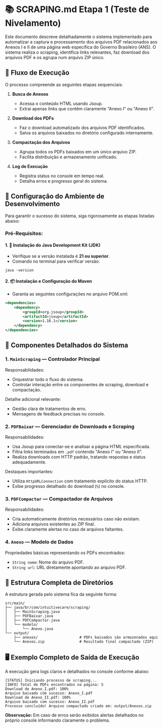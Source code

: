 # 📚 SCRAPING.md Etapa 1 (Teste de Nivelamento)
Este documento descreve detalhadamente o sistema implementado para automatizar a captura e processamento dos arquivos PDF relacionados aos Anexos I e II de uma página web específica do Governo Brasileiro (ANS). O sistema realiza o scraping, identifica links relevantes, faz download dos arquivos PDF e os agrupa num arquivo ZIP único.
## 🔄 Fluxo de Execução
O processo compreende as seguintes etapas sequenciais:
1. **Busca de Anexos**
    - Acessa o conteúdo HTML usando Jsoup.
    - Extrai apenas links que contêm claramente "Anexo I" ou "Anexo II".

2. **Download dos PDFs**
    - Faz o download automatizado dos arquivos PDF identificados.
    - Salva os arquivos baixados no diretório configurado internamente.

3. **Compactação dos Arquivos**
    - Agrupa todos os PDFs baixados em um único arquivo ZIP.
    - Facilita distribuição e armazenamento unificado.

4. **Log de Execução**
    - Registra status no console em tempo real.
    - Detalha erros e progresso geral do sistema.
## 🚀 Configuração do Ambiente de Desenvolvimento
Para garantir o sucesso do sistema, siga rigorosamente as etapas listadas abaixo:
### Pré-Requisitos:
#### 1. 🔧 **Instalação do Java Development Kit (JDK)**
- Verifique se a versão instalada é **21 ou superior**.
- Comando no terminal para verificar versão:
``` shell
java -version
```

#### 2. 📦 **Instalação e Configuração do Maven**
- Garanta as seguintes configurações no arquivo POM.xml:
``` xml
<dependencies>
    <dependency>
        <groupId>org.jsoup</groupId>
        <artifactId>jsoup</artifactId>
        <version>1.16.1</version>
    </dependency>
</dependencies>
```
## 🧩 Componentes Detalhados do Sistema
### 1. `MainScraping` — Controlador Principal
Responsabilidades:
- Orquestrar todo o fluxo do sistema.
- Controlar interação entre os componentes de scraping, download e compactação.

Detalhe adicional relevante:
- Gestão clara de tratamentos de erro.
- Mensagens de feedback precisas no console.

### 2. `PDFBaixar` — Gerenciador de Downloads e Scraping
Responsabilidades:
- Usa Jsoup para conectar-se e analisar a página HTML especificada.
- Filtra links terminados em `.pdf` contendo "Anexo I" ou "Anexo II".
- Realiza downloads com HTTP padrão, tratando respostas e status adequadamente.

Destaques importantes:
- Utiliza `HttpURLConnection` com tratamento explícito do status HTTP.
- Exibe progresso detalhado do download (`%`) no console.

### 3. `PDFCompactar` — Compactador de Arquivos
Responsabilidades:
- Cria automaticamente diretórios necessários caso não existam.
- Adiciona arquivos existentes ao ZIP final.
- Exibe claramente alertas no caso de arquivos faltantes.

### 4. `Anexo` — Modelo de Dados
Propriedades básicas representando os PDFs encontrados:
- `String nome`: Nome do arquivo PDF.
- `String url`: URL diretamente apontando ao arquivo PDF.

## 📂 Estrutura Completa de Diretórios
A estrutura gerada pelo sistema fica da seguinte forma:
``` plaintext
src/main/
├── java/br/com/intuitivecare/scraping/
│   ├── MainScraping.java
│   ├── PDFBaixar.java
│   ├── PDFCompactar.java
│   └── modelo/
│       └── Anexo.java
└── output/
    ├── anexos/                   # PDFs baixados são armazenados aqui
    └── Anexos.zip                # Resultado final compactado (ZIP)
```
## 🖥️ Exemplo Completo de Saída de Execução
A execução gera logs claros e detalhados no console conforme abaixo:
``` plaintext
[STATUS] Iniciando processo de scraping...
[INFO] Total de PDFs encontrados na página: 5
Download de Anexo_I.pdf: 100%
Arquivo baixado com sucesso: Anexo_I.pdf
Download de Anexo_II.pdf: 100%
Arquivo baixado com sucesso: Anexo_II.pdf
Processo concluído! Arquivo compactado criado em: output/Anexos.zip
```
**Observação:** Em caso de erros serão exibidos alertas detalhados no próprio console informando claramente o problema.
